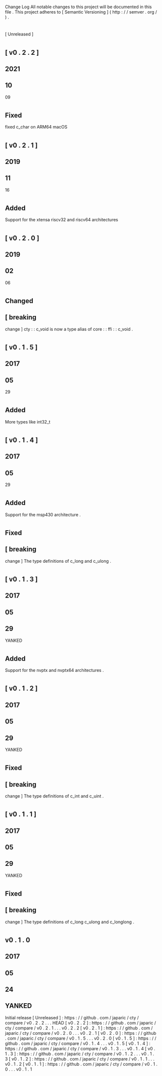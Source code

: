 #
Change
Log
All
notable
changes
to
this
project
will
be
documented
in
this
file
.
This
project
adheres
to
[
Semantic
Versioning
]
(
http
:
/
/
semver
.
org
/
)
.
#
#
[
Unreleased
]
#
#
[
v0
.
2
.
2
]
-
2021
-
10
-
09
#
#
#
Fixed
-
fixed
c_char
on
ARM64
macOS
#
#
[
v0
.
2
.
1
]
-
2019
-
11
-
16
#
#
#
Added
-
Support
for
the
xtensa
riscv32
and
riscv64
architectures
#
#
[
v0
.
2
.
0
]
-
2019
-
02
-
06
#
#
#
Changed
-
[
breaking
-
change
]
cty
:
:
c_void
is
now
a
type
alias
of
core
:
:
ffi
:
:
c_void
.
#
#
[
v0
.
1
.
5
]
-
2017
-
05
-
29
#
#
#
Added
-
More
types
like
int32_t
#
#
[
v0
.
1
.
4
]
-
2017
-
05
-
29
#
#
#
Added
-
Support
for
the
msp430
architecture
.
#
#
#
Fixed
-
[
breaking
-
change
]
The
type
definitions
of
c_long
and
c_ulong
.
#
#
[
v0
.
1
.
3
]
-
2017
-
05
-
29
-
YANKED
#
#
#
Added
-
Support
for
the
nvptx
and
nvptx64
architectures
.
#
#
[
v0
.
1
.
2
]
-
2017
-
05
-
29
-
YANKED
#
#
#
Fixed
-
[
breaking
-
change
]
The
type
definitions
of
c_int
and
c_uint
.
#
#
[
v0
.
1
.
1
]
-
2017
-
05
-
29
-
YANKED
#
#
#
Fixed
-
[
breaking
-
change
]
The
type
definitions
of
c_long
c_ulong
and
c_longlong
.
#
#
v0
.
1
.
0
-
2017
-
05
-
24
-
YANKED
-
Initial
release
[
Unreleased
]
:
https
:
/
/
github
.
com
/
japaric
/
cty
/
compare
/
v0
.
2
.
2
.
.
.
HEAD
[
v0
.
2
.
2
]
:
https
:
/
/
github
.
com
/
japaric
/
cty
/
compare
/
v0
.
2
.
1
.
.
.
v0
.
2
.
2
[
v0
.
2
.
1
]
:
https
:
/
/
github
.
com
/
japaric
/
cty
/
compare
/
v0
.
2
.
0
.
.
.
v0
.
2
.
1
[
v0
.
2
.
0
]
:
https
:
/
/
github
.
com
/
japaric
/
cty
/
compare
/
v0
.
1
.
5
.
.
.
v0
.
2
.
0
[
v0
.
1
.
5
]
:
https
:
/
/
github
.
com
/
japaric
/
cty
/
compare
/
v0
.
1
.
4
.
.
.
v0
.
1
.
5
[
v0
.
1
.
4
]
:
https
:
/
/
github
.
com
/
japaric
/
cty
/
compare
/
v0
.
1
.
3
.
.
.
v0
.
1
.
4
[
v0
.
1
.
3
]
:
https
:
/
/
github
.
com
/
japaric
/
cty
/
compare
/
v0
.
1
.
2
.
.
.
v0
.
1
.
3
[
v0
.
1
.
2
]
:
https
:
/
/
github
.
com
/
japaric
/
cty
/
compare
/
v0
.
1
.
1
.
.
.
v0
.
1
.
2
[
v0
.
1
.
1
]
:
https
:
/
/
github
.
com
/
japaric
/
cty
/
compare
/
v0
.
1
.
0
.
.
.
v0
.
1
.
1
